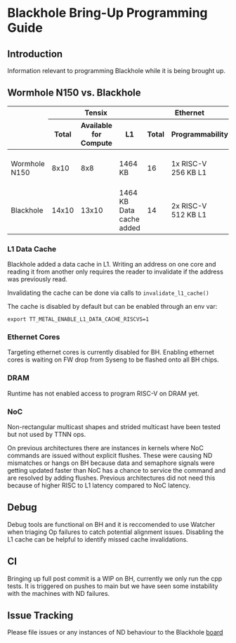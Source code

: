 # Blackhole Bring-Up Programming Guide

## Introduction

Information relevant to programming Blackhole while it is being brought up.

## Wormhole N150 vs. Blackhole

<table><thead>
  <tr>
    <th rowspan="3"></th>
    <th colspan="3">Tensix</th>
    <th colspan="2">Ethernet</th>
    <th colspan="3">DRAM</th>
    <th colspan="4">NoC</th>
  </tr>
  <tr>
    <th rowspan="2">Total</th>
    <th rowspan="2">Available for Compute</th>
    <th rowspan="2">L1</th>
    <th rowspan="2">Total</th>
    <th rowspan="2">Programmability&nbsp;&nbsp;</th>
    <th rowspan="2">Total</th>
    <th rowspan="2">Bank Size </th>
    <th rowspan="2">Programmability</th>
    <th colspan="3">Alignments</th>
    <th rowspan="2">Multicast</th>
  </tr>
  <tr>
    <th>DRAM</th>
    <th>PCIe</th>
    <th>L1</th>
  </tr></thead>
<tbody>
  <tr>
    <td>Wormhole N150</td>
    <td>8x10</td>
    <td>8x8</td>
    <td>1464 KB</td>
    <td>16</td>
    <td>1x RISC-V<br>256 KB L1</td>
    <td>12 banks</td>
    <td>1 GB</td>
    <td>N/A</td>
    <td>Read: 32B<br>Write: 16B</td>
    <td>Read: 32B<br>Write: 16B</td>
    <td>Read: 16B<br>Write: 16B</td>
    <td>Rectangular</td>
  </tr>
  <tr>
    <td>Blackhole</td>
    <td>14x10</td>
    <td>13x10</td>
    <td>1464 KB<br>Data cache added </td>
    <td>14</td>
    <td>2x RISC-V<br>512 KB L1</td>
    <td>8 banks</td>
    <td>~4 GB</td>
    <td>1x RISC-V<br>128 KB L1</td>
    <td>Read: 64B<br>Write: 16B</td>
    <td>Read: 64B<br>Write 16B</td>
    <td>Read: 16B<br>Write: 16B</td>
    <td>Rectangular<br>Strided<br>L-shaped</td>
  </tr>
</tbody></table>

### L1 Data Cache

Blackhole added a data cache in L1. Writing an address on one core and reading it from another only requires the reader to invalidate if the address was previously read.

Invalidating the cache can be done via calls to `invalidate_l1_cache()`

The cache is disabled by default but can be enabled through an env var:
```
export TT_METAL_ENABLE_L1_DATA_CACHE_RISCVS=1
```

### Ethernet Cores

Targeting ethernet cores is currently disabled for BH. Enabling ethernet cores is waiting on FW drop from Syseng to be flashed onto all BH chips.

### DRAM

Runtime has not enabled access to program RISC-V on DRAM yet.

### NoC

Non-rectangular multicast shapes and strided multicast have been tested but not used by TTNN ops.

On previous architectures there are instances in kernels where NoC commands are issued without explicit flushes. These were causing ND mismatches or hangs on BH because data and semaphore signals were getting updated faster than NoC has a chance to service the command and are resolved by adding flushes. Previous architectures did not need this because of higher RISC to L1 latency compared to NoC latency.

## Debug

Debug tools are functional on BH and it is reccomended to use Watcher when triaging Op failures to catch potential alignment issues. Disabling the L1 cache can be helpful to identify missed cache invalidations.

## CI

Bringing up full post commit is a WIP on BH, currently we only run the cpp tests. It is triggered on pushes to main but we have seen some instability with the machines with ND failures.

## Issue Tracking

Please file issues or any instances of ND behaviour to the Blackhole [board](https://github.com/orgs/tenstorrent/projects/50/views/1)
